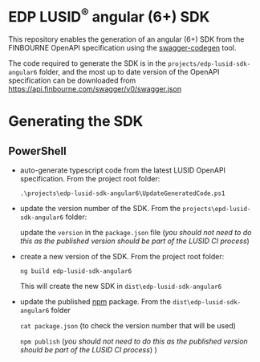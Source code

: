 # EDP LUSID<sup>®</sup> angular (6+) SDK

This repository enables the generation of an angular (6+) SDK from the FINBOURNE OpenAPI specification using the [swagger-codegen](https://github.com/swagger-api/swagger-codegen) tool.

The code required to generate the SDK is in the `projects/edp-lusid-sdk-angular6` folder, and the most up to date version of the OpenAPI specification can be downloaded from https://api.finbourne.com/swagger/v0/swagger.json

# Generating the SDK

## PowerShell

* auto-generate typescript code from the latest LUSID OpenAPI specification. From the project root folder:

    `.\projects\edp-lusid-sdk-angular6\UpdateGeneratedCode.ps1`

* update the version number of the SDK. From the `projects\epd-lusid-sdk-angular6` folder:

    update the `version` in the `package.json` file (*_you should not need to do this as the published version should be part of the LUSID CI process_*)

* create a new version of the SDK. From the project root folder:

    `ng build edp-lusid-sdk-angular6`

    This will create the new SDK in `dist\edp-lusid-sdk-angular6`

* update the published [npm](https://preview.npmjs.com/package/@finbourne/edp-lusid-sdk-angular6) package. From the `dist\edp-lusid-sdk-angular6` folder 

    `cat package.json` (to check the version number that will be used)

    `npm publish` (*_you should not need to do this as the published version should be part of the LUSID CI process_*)
)

